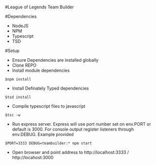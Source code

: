 #League of Legends Team Builder

#Dependencies
* NodeJS
* NPM
* Typescript
* TSD

#Setup
* Ensure Dependencies are installed globally
* Clone REPO
* Install module dependencies
```
$npm install
```
* Install Definately Typed dependencies
```
$tsd install
```
* Compile typescript files to javascript
```
$tsc -w
```
* Run express server. Express will use port number set on env.PORT or default is 3000. For console output register listeners through env.DEBUG. Example provided
```
$PORT=3333 DEBUG=teambuilder:* npm start
```
* Open browser and point address to http://localhost:3333 / http://locahost:3000